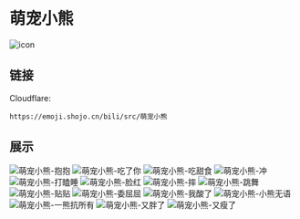 # 萌宠小熊
![icon](https://emoji.shojo.cn/bili/src/萌宠小熊/icon.png)
## 链接
Cloudflare:
```
https://emoji.shojo.cn/bili/src/萌宠小熊
```
## 展示
![萌宠小熊-抱抱](https://emoji.shojo.cn/bili/src/萌宠小熊/萌宠小熊-抱抱.png)
![萌宠小熊-吃了你](https://emoji.shojo.cn/bili/src/萌宠小熊/萌宠小熊-吃了你.png)
![萌宠小熊-吃甜食](https://emoji.shojo.cn/bili/src/萌宠小熊/萌宠小熊-吃甜食.png)
![萌宠小熊-冲](https://emoji.shojo.cn/bili/src/萌宠小熊/萌宠小熊-冲.png)
![萌宠小熊-打瞌睡](https://emoji.shojo.cn/bili/src/萌宠小熊/萌宠小熊-打瞌睡.png)
![萌宠小熊-脸红](https://emoji.shojo.cn/bili/src/萌宠小熊/萌宠小熊-脸红.png)
![萌宠小熊-摔](https://emoji.shojo.cn/bili/src/萌宠小熊/萌宠小熊-摔.png)
![萌宠小熊-跳舞](https://emoji.shojo.cn/bili/src/萌宠小熊/萌宠小熊-跳舞.png)
![萌宠小熊-贴贴](https://emoji.shojo.cn/bili/src/萌宠小熊/萌宠小熊-贴贴.png)
![萌宠小熊-委屈屈](https://emoji.shojo.cn/bili/src/萌宠小熊/萌宠小熊-委屈屈.png)
![萌宠小熊-我酸了](https://emoji.shojo.cn/bili/src/萌宠小熊/萌宠小熊-我酸了.png)
![萌宠小熊-小熊无语](https://emoji.shojo.cn/bili/src/萌宠小熊/萌宠小熊-小熊无语.png)
![萌宠小熊-一熊抗所有](https://emoji.shojo.cn/bili/src/萌宠小熊/萌宠小熊-一熊抗所有.png)
![萌宠小熊-又胖了](https://emoji.shojo.cn/bili/src/萌宠小熊/萌宠小熊-又胖了.png)
![萌宠小熊-又瘦了](https://emoji.shojo.cn/bili/src/萌宠小熊/萌宠小熊-又瘦了.png)
